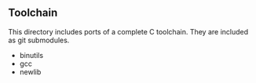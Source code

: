 
## Toolchain

This directory includes ports of a complete C toolchain.
They are included as git submodules.

* binutils
* gcc
* newlib

